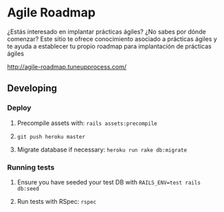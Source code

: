 # Agile Roadmap

¿Estás interesado en implantar prácticas ágiles? ¿No sabes por dónde comenzar?
Este sitio te ofrece conocimiento asociado a prácticas ágiles y te ayuda a establecer
tu propio roadmap para implantación de prácticas ágiles

http://agile-roadmap.tuneupprocess.com/

## Developing

### Deploy

1) Precompile assets with: `rails assets:precompile`

2) `git push heroku master`

3) Migrate database if necessary: `heroku run rake db:migrate`

### Running tests

1) Ensure you have seeded your test DB with `RAILS_ENV=test rails db:seed`

2) Run tests with RSpec: `rspec`
